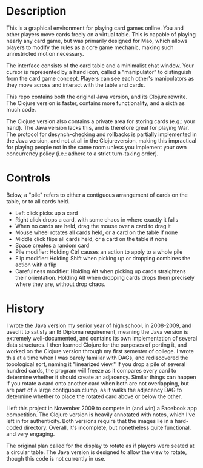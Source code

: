 Description
===========

This is a graphical environment for playing card games online.
You and other players move cards freely on a virtual table. This
is capable of playing nearly any card game, but was primarily
designed for Mao, which allows players to modify the rules as a
core game mechanic, making such unrestricted motion necessary.

The interface consists of the card table and a minimalist chat window.
Your cursor is represented by a hand icon, called a "manipulator"
to distinguish from the card game concept. Players can see each other's
manipulators as they move across and interact with the table and cards.

This repo contains both the original Java version, and its Clojure rewrite.
The Clojure version is faster, contains more functionality, and a sixth as much code.

The Clojure version also contains a private area for storing cards (e.g.:
your hand). The Java version lacks this, and is therefore great for playing
War. The protocol for desynch-checking and rollbacks is partially implemented
in the Java version, and not at all in the Clojureversion, making this impractical
for playing people not in the same room unless you implement your own concurrency
policy (i.e.: adhere to a strict turn-taking order).


Controls
========

Below, a "pile" refers to either a contiguous arrangement of cards on the table, or to all cards held.

 - Left click picks up a card
 - Right click drops a card, with some chaos in where exactly it falls
 - When no cards are held, drag the mouse over a card to drag it
 - Mouse wheel rotates all cards held, or a card on the table if none
 - Middle click flips all cards held, or a card on the table if none
 - Space creates a random card
 - Pile modifier: Holding Ctrl causes an action to apply to a whole pile
 - Flip modifier: Holding Shift when picking up or dropping combines the action with a flip
 - Carefulness modifier: Holding Alt when picking up cards straightens their orientation.
   Holding Alt when dropping cards drops them precisely where they are, without drop chaos.

History
=======



I wrote the Java version my senior year of high school, in 2008-2009,
and used it to satisfy an IB Diploma requirement, meaning the Java
version is extremely well-documented, and contains its own implementation
of several data structures. I then learned Clojure for the purposes of
porting it, and worked on the Clojure version through my first semester
of college. I wrote this at a time when I was barely familiar with DAGs,
and rediscovered the topological sort, naming it "linearized view." If
you drop a pile of several hundred cards, the program will freeze as it
compares every card to determine whether it should create an adjacency.
Similar things can happen if you rotate a card onto another card
when both are not overlapping, but are part of a large contiguous clump,
as it walks the adjacency DAG to determine whether to place the rotated
card above or below the other.

I left this project in November 2009 to compete in (and win) a Facebook
app competition. The Clojure version is heavily annotated with notes,
which I've left in for authenticity. Both versions require that the images
lie in a hard-coded directory. Overall, it's incomplete, but nonetheless
quite functional, and very engaging.


The original plan called for the display to rotate as if players were seated
at a circular table. The Java version is designed to allow the view to rotate,
though this code is not currently in use.